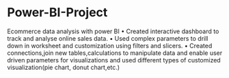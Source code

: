 # Power-BI-Project
Ecommerce data analysis with power BI
•	Created interactive dashboard to track and analyse online sales data.
•	Used complex parameters to drill down in worksheet and customization using filters and slicers. 
•	Created connections,join new tables,calculations to manipulate data and enable user driven parameters for visualizations and used different types of customized visualization(pie chart, donut chart,etc.)

